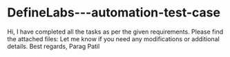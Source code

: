 # DefineLabs---automation-test-case
Hi,  I have completed all the tasks as per the given requirements. Please find the attached files:  Let me know if you need any modifications or additional details.  Best regards, Parag Patil
